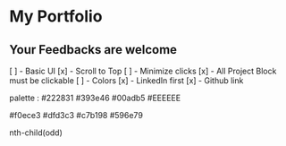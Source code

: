 # My Portfolio

## Your Feedbacks are welcome

[ ] - Basic UI
[x] - Scroll to Top
[ ] - Minimize clicks
[x] - All Project Block must be clickable
[ ] - Colors
[x] - LinkedIn first
[x] - Github link

palette :
#222831
#393e46
#00adb5
#EEEEEE

#f0ece3
#dfd3c3
#c7b198
#596e79

nth-child(odd)
